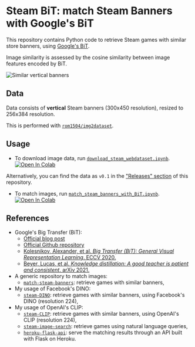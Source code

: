 # Steam BiT: match Steam Banners with Google's BiT

This repository contains Python code to retrieve Steam games with similar store banners, using [Google's BiT][goog-bit-blog].

Image similarity is assessed by the cosine similarity between image features encoded by BiT.

![Similar vertical banners][wiki-cover]

## Data

Data consists of **vertical** Steam banners (300x450 resolution), resized to 256x384 resolution.

This is performed with [`rom1504/img2dataset`][img2dataset-github].

## Usage

- To download image data, run [`download_steam_webdataset.ipynb`][download_steam_webdataset-notebook].
[![Open In Colab][colab-badge]][download_steam_webdataset-notebook]

Alternatively, you can find the data as `v0.1` in the ["Releases" section][github-releases] of this repository.

- To match images, run [`match_steam_banners_with_BiT.ipynb`][match_steam_banners_with_BiT-notebook].
[![Open In Colab][colab-badge]][match_steam_banners_with_BiT-notebook]

## References

-   Google's Big Transfer (BiT):
    - [Official blog post][goog-bit-blog]
    - [Official Github repository][goog-bit-code]
    - [Kolesnikov, Alexander, et al. *Big Transfer (BiT): General Visual Representation Learning*. ECCV 2020.][goog-bit-paper]
    - [Beyer, Lucas, et al. *Knowledge distillation: A good teacher is patient and consistent*. arXiv 2021.][goog-bit-distillation-paper]
-   A generic repository to match images:
    - [`match-steam-banners`][banner-repository-generic]: retrieve games with similar banners,
-   My usage of Facebook's DINO:
    - [`steam-DINO`][banner-repository-DINO]: retrieve games with similar banners, using Facebook's DINO (resolution 224),
-   My usage of OpenAI's CLIP:
    - [`steam-CLIP`][banner-repository-CLIP]: retrieve games with similar banners, using OpenAI's CLIP (resolution 224),
    - [`steam-image-search`][natural-language-search]: retrieve games using natural language queries,
    - [`heroku-flask-api`][my-flask-API]: serve the matching results through an API built with Flask on Heroku.

<!-- Definitions -->

[wiki-cover]: <https://github.com/woctezuma/steam-BiT/wiki/img/illustration.jpg>
[download_steam_webdataset-notebook]: <https://colab.research.google.com/github/woctezuma/steam-BiT/blob/main/download_steam_webdataset.ipynb>
[match_steam_banners_with_BiT-notebook]: <https://colab.research.google.com/github/woctezuma/steam-BiT/blob/main/match_steam_banners_with_BiT.ipynb>

[github-releases]: <https://github.com/woctezuma/steam-BiT/releases>
[img2dataset-github]: <https://github.com/rom1504/img2dataset>

[goog-bit-blog]: <https://ai.googleblog.com/2020/05/open-sourcing-bit-exploring-large-scale.html>
[goog-bit-code]: <https://github.com/google-research/big_transfer>
[goog-bit-paper]: <https://arxiv.org/abs/1912.11370>
[goog-bit-distillation-paper]: <https://arxiv.org/abs/2106.05237>

[banner-repository-generic]: <https://github.com/woctezuma/match-steam-banners>

[banner-repository-DINO]: <https://github.com/woctezuma/steam-DINO>

[banner-repository-CLIP]: <https://github.com/woctezuma/steam-CLIP>
[natural-language-search]: <https://github.com/woctezuma/steam-image-search>
[my-flask-API]: <https://github.com/woctezuma/heroku-flask-api>

[colab-badge]: <https://colab.research.google.com/assets/colab-badge.svg>
